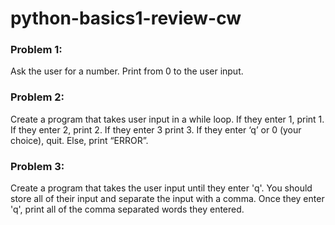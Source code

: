 # python-basics1-review-cw

### Problem 1:
Ask the user for a number. Print from 0 to the user input.

### Problem 2:
Create a program that takes user input in a while loop. If they enter 1, print 1. If they enter 2, print 2. If they enter 3 print 3. If they enter ‘q’ or 0 (your choice), quit. Else, print “ERROR”.

### Problem 3:
Create a program that takes the user input until they enter 'q'. You should store all of their input and separate the input with a comma. Once they enter 'q', print all of the comma separated words they entered.
